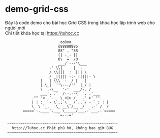 # demo-grid-css
Đây là code demo cho bài học Grid CSS trong khóa học lập trình web cho người mới  
Chi tiết khóa học tại https://tuhoc.cc   


                            _oo0oo_
                            o8888888o
                            88" . "88
                            (| -_- |)
                            0\  =  /0
                            ___/`---'\___
                        .' \\|     | '.
                        / \\|||  :  ||| \
                        / _||||| -:- |||||- \
                    |   | \\\  -  / |   |
                    | \_|  ''\---/''  |_/ |
                    \  .-\__  '-'  ___/-. /
                    ___'. .'  /--.--\  `. .'___
                ."" '<  `.___\_<|>_/___.' >' "".
                | | :  `- \`.;`\ _ /`;.`/ - ` : | |
                \  \ `_.   \_ __\ /__ _/   .-` /  /
            =====`-.____`.___ \_____/___.-`___.-'=====
                            `=---='

     ~~~~~~~~~~~~~~~~~~~~~~~~~~~~~~~~~~~~~~~~~~~~~~~~~~
       http://Tuhoc.cc Phật phù hộ, không bao giờ BUG
     ~~~~~~~~~~~~~~~~~~~~~~~~~~~~~~~~~~~~~~~~~~~~~~~~~~
